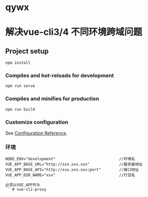 # qywx

# 解决vue-cli3/4 不同环境跨域问题

## Project setup
```
npm install
```

### Compiles and hot-reloads for development
```
npm run serve
```

### Compiles and minifies for production
```
npm run build
```

### Customize configuration
See [Configuration Reference](https://cli.vuejs.org/config/).

### 环境
```
NODE_ENV="development"                            //环境名
VUE_APP_BASE_URL="http://xxx.xxx.xxx"             //服务器地址
VUE_APP_BASE_API="http://xxx.xxx.xxx:port"        //接口地址
VUE_APP_DIR_NAME="xxx"                            //打包名

必须以VUE_APP开头
```# vue-cli-proxy
